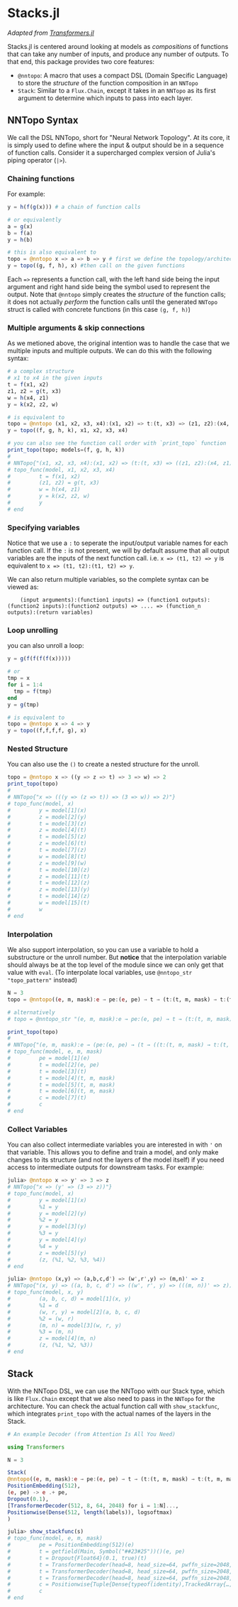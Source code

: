 # Stacks.jl

*Adapted from [Transformers.jl](https://chengchingwen.github.io/Transformers.jl/dev/stacks/)*

Stacks.jl is centered around looking at models as *compositions* of functions that can take any number of inputs, and produce any number of outputs. To that end, this package provides two core features:
* `@nntopo`: A macro that uses a compact DSL (Domain Specific Language) to store the *structure* of the function composition in an `NNTopo`
* `Stack`: Similar to a `Flux.Chain`, except it takes in an `NNTopo` as its first argument to determine which inputs to pass into each layer.  

## NNTopo Syntax

We call the DSL NNTopo, short for "Neural Network Topology". At its core, it is simply used to define where the input & output should be in a sequence of function calls. Consider it a supercharged complex version of Julia's piping operator (`|>`).

### Chaining functions

For example:

```julia
y = h(f(g(x))) # a chain of function calls

# or equivalently
a = g(x)
b = f(a)
y = h(b)

# this is also equivalent to 
topo = @nntopo x => a => b => y # first we define the topology/architecture
y = topo((g, f, h), x) #then call on the given functions
```

Each `=>` represents a function call, with the left hand side being the input argument and right hand side being the symbol used to represent the output. Note that `@nntopo` simply creates the *structure* of the function calls; it does not actually *perform* the function calls until the generated `NNTopo` struct is called with concrete functions (in this case `(g, f, h)`)

### Multiple arguments & skip connections

As we metioned above, the original intention was to handle the case that we multiple inputs and multiple outputs. We can do this with the following syntax: 

```julia
# a complex structure
# x1 to x4 in the given inputs
t = f(x1, x2)
z1, z2 = g(t, x3)
w = h(x4, z1)
y = k(x2, z2, w)

# is equivalent to 
topo = @nntopo (x1, x2, x3, x4):(x1, x2) => t:(t, x3) => (z1, z2):(x4, z1) => w:(x2, z2, w) => y
y = topo((f, g, h, k), x1, x2, x3, x4)

# you can also see the function call order with `print_topo` function
print_topo(topo; models=(f, g, h, k))
# 
# NNTopo{"(x1, x2, x3, x4):(x1, x2) => (t:(t, x3) => ((z1, z2):(x4, z1) => (w:(x2, z2, w) => y)))"}
# topo_func(model, x1, x2, x3, x4)
#         t = f(x1, x2)
#         (z1, z2) = g(t, x3)
#         w = h(x4, z1)
#         y = k(x2, z2, w)
#         y
# end
```

### Specifying variables
Notice that we use a `:` to seperate the input/output variable names for each function call. If the `:` is not present, we will by default assume that all output variables are the inputs of the next function call. i.e. `x => (t1, t2) => y` is equivalent to `x => (t1, t2):(t1, t2) => y`. 

We can also return multiple variables, so the complete syntax can be viewed as:
    
        (input arguments):(function1 inputs) => (function1 outputs):(function2 inputs):(function2 outputs) => .... => (function_n outputs):(return variables)

### Loop unrolling

you can also unroll a loop:

```julia
y = g(f(f(f(f(x)))))

# or 
tmp = x
for i = 1:4
  tmp = f(tmp)
end
y = g(tmp)

# is equivalent to 
topo = @nntopo x => 4 => y
y = topo((f,f,f,f, g), x) 
```

### Nested Structure

You can also use the `()` to create a nested structure for the unroll.

```julia
topo = @nntopo x => ((y => z => t) => 3 => w) => 2
print_topo(topo)
# 
# NNTopo{"x => (((y => (z => t)) => (3 => w)) => 2)"}
# topo_func(model, x)
#         y = model[1](x)
#         z = model[2](y)
#         t = model[3](z)
#         z = model[4](t)
#         t = model[5](z)
#         z = model[6](t)
#         t = model[7](z)
#         w = model[8](t)
#         z = model[9](w)
#         t = model[10](z)
#         z = model[11](t)
#         t = model[12](z)
#         z = model[13](y)
#         t = model[14](z)
#         w = model[15](t)
#         w
# end
```

### Interpolation
We also support interpolation, so you can use a variable to hold a substructure or the unroll number. But **notice** that the interpolation variable should always be at the top level of the module since we can only get that value with `eval`. (To interpolate local variables, use `@nntopo_str "topo_pattern"` instead)

```julia
N = 3
topo = @nntopo((e, m, mask):e → pe:(e, pe) → t → (t:(t, m, mask) → t:(t, m, mask)) → $N:t → c)

# alternatively
# topo = @nntopo_str "(e, m, mask):e → pe:(e, pe) → t → (t:(t, m, mask) → t:(t, m, mask)) → $N:t → c"

print_topo(topo)
# 
# NNTopo{"(e, m, mask):e → (pe:(e, pe) → (t → ((t:(t, m, mask) → t:(t, m, mask)) → (3:t → c))))"}
# topo_func(model, e, m, mask)
#         pe = model[1](e)
#         t = model[2](e, pe)
#         t = model[3](t)
#         t = model[4](t, m, mask)
#         t = model[5](t, m, mask)
#         t = model[6](t, m, mask)
#         c = model[7](t)
#         c
# end
```

### Collect Variables

You can also collect intermediate variables you are interested in with `'` on that variable. This allows you to define and train a model, and only make changes to its structure (and not the layers of the model itself) if you need access to intermediate outputs for downstream tasks. For example:

```julia
julia> @nntopo x => y' => 3 => z
# NNTopo{"x => (y' => (3 => z))"}
# topo_func(model, x)
#         y = model[1](x)
#         %1 = y
#         y = model[2](y)
#         %2 = y
#         y = model[3](y)
#         %3 = y
#         y = model[4](y)
#         %4 = y
#         z = model[5](y)
#         (z, (%1, %2, %3, %4))
# end

julia> @nntopo (x,y) => (a,b,c,d') => (w',r',y) => (m,n)' => z
# NNTopo{"(x, y) => ((a, b, c, d') => ((w', r', y) => (((m, n))' => z)))"}
# topo_func(model, x, y)
#         (a, b, c, d) = model[1](x, y)
#         %1 = d
#         (w, r, y) = model[2](a, b, c, d)
#         %2 = (w, r)
#         (m, n) = model[3](w, r, y)
#         %3 = (m, n)
#         z = model[4](m, n)
#         (z, (%1, %2, %3))
# end
```

## Stack

With the NNTopo DSL, we can use the NNTopo with our Stack type, which is like `Flux.Chain` except that we also need to pass in the `NNTopo` for the architecture. You can check the actual function call with `show_stackfunc`, which integrates `print_topo` with the actual names of the layers in the Stack.

```julia
# An example Decoder (from Attention Is All You Need)

using Transformers

N = 3

Stack(
@nntopo((e, m, mask):e → pe:(e, pe) → t → (t:(t, m, mask) → t:(t, m, mask)) → $N:t → c),
PositionEmbedding(512),
(e, pe) -> e .+ pe,
Dropout(0.1),
[TransformerDecoder(512, 8, 64, 2048) for i = 1:N]...,
Positionwise(Dense(512, length(labels)), logsoftmax)
)

julia> show_stackfunc(s)
# topo_func(model, e, m, mask)
#         pe = PositionEmbedding(512)(e)
#         t = getfield(Main, Symbol("##23#25"))()(e, pe)
#         t = Dropout{Float64}(0.1, true)(t)
#         t = TransformerDecoder(head=8, head_size=64, pwffn_size=2048, size=512, dropout=0.1)(t, m, mask)
#         t = TransformerDecoder(head=8, head_size=64, pwffn_size=2048, size=512, dropout=0.1)(t, m, mask)
#         t = TransformerDecoder(head=8, head_size=64, pwffn_size=2048, size=512, dropout=0.1)(t, m, mask)
#         c = Positionwise{Tuple{Dense{typeof(identity),TrackedArray{…,Array{Float32,2}},TrackedArray{…,Array{Float32,1}}},typeof(logsoftmax)}}((Dense(512, 12), NNlib.logsoftmax))(t)
#         c
# end
```



